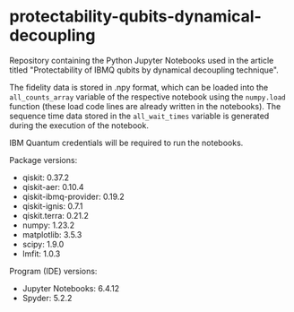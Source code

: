 # protectability-qubits-dynamical-decoupling

Repository containing the Python Jupyter Notebooks used in the article titled "Protectability of IBMQ qubits by dynamical decoupling technique".

The fidelity data is stored in .npy format, which can be loaded into the `all_counts_array` variable of the respective notebook using the `numpy.load` function (these load code lines are already written in the notebooks). The sequence time data stored in the `all_wait_times` variable is generated during the execution of the notebook.

IBM Quantum credentials will be required to run the notebooks.

Package versions:
 - qiskit: 0.37.2
 - qiskit-aer: 0.10.4
 - qiskit-ibmq-provider: 0.19.2
 - qiskit-ignis: 0.7.1
 - qiskit.terra: 0.21.2
 - numpy: 1.23.2
 - matplotlib: 3.5.3
 - scipy: 1.9.0
 - lmfit: 1.0.3

Program (IDE) versions: 
 - Jupyter Notebooks: 6.4.12
 - Spyder: 5.2.2
